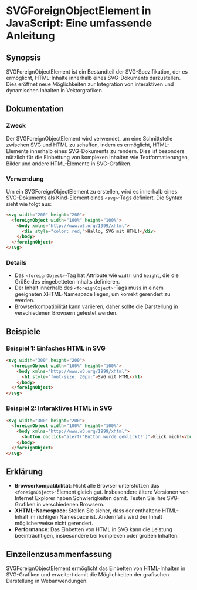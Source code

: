 <!--
Meta Description: # SVGForeignObjectElement in JavaScript: Eine umfassende Anleitung ## Synopsis SVGForeignObjectElement ist ein Bestandteil der SVG-Spezifikation, der ...
Meta Keywords: svg, html, foreignobject, der, die
-->

# SVGForeignObjectElement in JavaScript: Eine umfassende Anleitung

## Synopsis
SVGForeignObjectElement ist ein Bestandteil der SVG-Spezifikation, der es ermöglicht, HTML-Inhalte innerhalb eines SVG-Dokuments darzustellen. Dies eröffnet neue Möglichkeiten zur Integration von interaktiven und dynamischen Inhalten in Vektorgrafiken.

## Dokumentation
### Zweck
Der SVGForeignObjectElement wird verwendet, um eine Schnittstelle zwischen SVG und HTML zu schaffen, indem es ermöglicht, HTML-Elemente innerhalb eines SVG-Dokuments zu rendern. Dies ist besonders nützlich für die Einbettung von komplexen Inhalten wie Textformatierungen, Bilder und andere HTML-Elemente in SVG-Grafiken.

### Verwendung
Um ein SVGForeignObjectElement zu erstellen, wird es innerhalb eines SVG-Dokuments als Kind-Element eines `<svg>`-Tags definiert. Die Syntax sieht wie folgt aus:

```html
<svg width="200" height="200">
  <foreignObject width="100%" height="100%">
    <body xmlns="http://www.w3.org/1999/xhtml">
      <div style="color: red;">Hallo, SVG mit HTML!</div>
    </body>
  </foreignObject>
</svg>
```

### Details
- Das `<foreignObject>`-Tag hat Attribute wie `width` und `height`, die die Größe des eingebetteten Inhalts definieren.
- Der Inhalt innerhalb des `<foreignObject>`-Tags muss in einem geeigneten XHTML-Namespace liegen, um korrekt gerendert zu werden.
- Browserkompatibilität kann variieren, daher sollte die Darstellung in verschiedenen Browsern getestet werden.

## Beispiele
### Beispiel 1: Einfaches HTML in SVG
```html
<svg width="300" height="200">
  <foreignObject width="100%" height="100%">
    <body xmlns="http://www.w3.org/1999/xhtml">
      <h1 style="font-size: 20px;">SVG mit HTML</h1>
    </body>
  </foreignObject>
</svg>
```

### Beispiel 2: Interaktives HTML in SVG
```html
<svg width="300" height="200">
  <foreignObject width="100%" height="100%">
    <body xmlns="http://www.w3.org/1999/xhtml">
      <button onclick="alert('Button wurde geklickt!')">Klick mich!</button>
    </body>
  </foreignObject>
</svg>
```

## Erklärung
- **Browserkompatibilität**: Nicht alle Browser unterstützen das `<foreignObject>`-Element gleich gut. Insbesondere ältere Versionen von Internet Explorer haben Schwierigkeiten damit. Testen Sie Ihre SVG-Grafiken in verschiedenen Browsern.
- **XHTML-Namespace**: Stellen Sie sicher, dass der enthaltene HTML-Inhalt im richtigen Namespace ist. Andernfalls wird der Inhalt möglicherweise nicht gerendert.
- **Performance**: Das Einbetten von HTML in SVG kann die Leistung beeinträchtigen, insbesondere bei komplexen oder großen Inhalten.

## Einzeilenzusammenfassung
SVGForeignObjectElement ermöglicht das Einbetten von HTML-Inhalten in SVG-Grafiken und erweitert damit die Möglichkeiten der grafischen Darstellung in Webanwendungen.